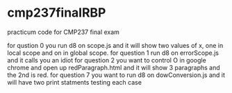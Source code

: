 # cmp237finalRBP
practicum code for CMP237 final exam

for qustion 0 you run d8 on scope.js and it will show two values of x, one in local scope and on in global scope.
for question 1 run d8 on errorScope.js and it calls you an idiot
for question 2 you want to control O in google chrome and open up redParagraph.html and it will show 3 paragraphs and the 2nd is red.
for question 7 you want to run d8 on dowConversion.js and it will have two print statments testing each case
